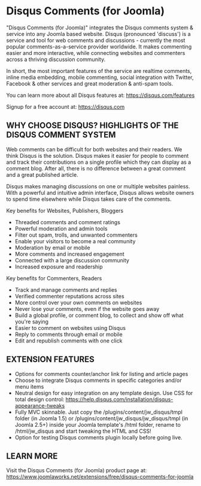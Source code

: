 Disqus Comments (for Joomla)
==========================

"Disqus Comments (for Joomla)" integrates the Disqus comments system & service into any Joomla based website. Disqus (pronounced 'discuss') is a service and tool for web comments and discussions - currently the most popular comments-as-a-service provider worldwide. It makes commenting easier and more interactive, while connecting websites and commenters across a thriving discussion community.

In short, the most important features of the service are realtime comments, inline media embedding, mobile commenting, social integration with Twitter, Facebook & other services and great moderation & anti-spam tools.

You can learn more about all Disqus features at: https://disqus.com/features

Signup for a free account at: https://disqus.com


## WHY CHOOSE DISQUS? HIGHLIGHTS OF THE DISQUS COMMENT SYSTEM
Web comments can be difficult for both websites and their readers. We think Disqus is the solution. Disqus makes it easier for people to comment and track their contributions on a single profile which they can display as a comment blog. After all, there is no difference between a great comment and a great published article.

Disqus makes managing discussions on one or multiple websites painless. With a powerful and intuitive admin interface, Disqus allows website owners to spend time elsewhere while Disqus takes care of the comments.

Key benefits for Websites, Publishers, Bloggers
* Threaded comments and comment ratings
* Powerful moderation and admin tools
* Filter out spam, trolls, and unwanted commenters
* Enable your visitors to become a real community
* Moderation by email or mobile
* More comments and increased engagement
* Connected with a large discussion community
* Increased exposure and readership

Key benefits for Commenters, Readers
* Track and manage comments and replies
* Verified commenter reputations across sites
* More control over your own comments on websites
* Never lose your comments, even if the website goes away
* Build a global profile, or comment blog, to collect and show off what you're saying
* Easier to comment on websites using Disqus
* Reply to comments through email or mobile
* Edit and republish comments with one click


## EXTENSION FEATURES
- Options for comments counter/anchor link for listing and article pages
- Choose to integrate Disqus comments in specific categories and/or menu items
- Neutral design for easy integration on any template design. Use CSS for total design control: https://help.disqus.com/installation/disqus-appearance-tweaks
- Fully MVC skinnable. Just copy the /plugins/content/jw_disqus/tmpl folder (in Joomla 1.5) or /plugins/content/jw_disqus/jw_disqus/tmpl (in Joomla 2.5+) inside your Joomla template's /html folder, rename to /html/jw_disqus and start tweaking the HTML and CSS!
- Option for testing Disqus comments plugin locally before going live.


## LEARN MORE
Visit the Disqus Comments (for Joomla) product page at: https://www.joomlaworks.net/extensions/free/disqus-comments-for-joomla
